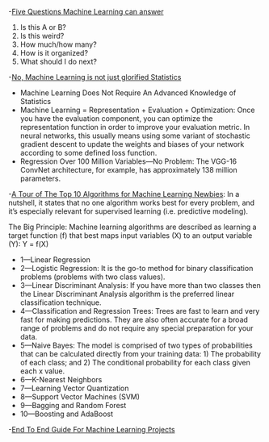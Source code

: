 -[Five Questions Machine Learning can answer](https://brohrer.github.io/five_questions_data_science_answers.html)
1. Is this A or B?
2. Is this weird?
3. How much/how many?
4. How is it organized?
5. What should I do next?

-[No, Machine Learning is not just glorified Statistics](https://towardsdatascience.com/no-machine-learning-is-not-just-glorified-statistics-26d3952234e3?source=emailShare-17a8687279ce-1547271903&_branch_match_id=613367988687238058)
 - Machine Learning Does Not Require An Advanced Knowledge of Statistics
 - Machine Learning = Representation + Evaluation + Optimization: Once you have the evaluation component, you can optimize the representation function in order to improve your evaluation metric. In neural networks, this usually means using some variant of stochastic gradient descent to update the weights and biases of your network according to some defined loss function. 
 - Regression Over 100 Million Variables—No Problem: The VGG-16 ConvNet architecture, for example, has approximately 138 million parameters. 
 
-[A Tour of The Top 10 Algorithms for Machine Learning Newbies](https://medium.com/cracking-the-data-science-interview/a-tour-of-the-top-10-algorithms-for-machine-learning-newbies-7228aa8ef541): In a nutshell, it states that no one algorithm works best for every problem, and it’s especially relevant for supervised learning (i.e. predictive modeling).
  
  The Big Principle: Machine learning algorithms are described as learning a target function (f) that best maps input variables (X) to an output variable (Y): Y = f(X)
 - 1—Linear Regression
 - 2—Logistic Regression: It is the go-to method for binary classification problems (problems with two class values).
 - 3—Linear Discriminant Analysis: If you have more than two classes then the Linear Discriminant Analysis algorithm is the preferred linear classification technique.
 - 4—Classification and Regression Trees: Trees are fast to learn and very fast for making predictions. They are also often accurate for a broad range of problems and do not require any special preparation for your data.
 - 5—Naive Bayes: The model is comprised of two types of probabilities that can be calculated directly from your training data: 1) The probability of each class; and 2) The conditional probability for each class given each x value. 
 - 6—K-Nearest Neighbors
 - 7—Learning Vector Quantization
 - 8—Support Vector Machines (SVM)
 - 9—Bagging and Random Forest
 - 10—Boosting and AdaBoost
 
-[End To End Guide For Machine Learning Projects](https://www.kdnuggets.com/2019/01/end-to-end-guide-machine-learning-project.html)